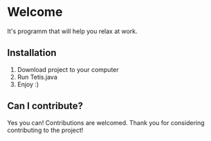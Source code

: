 # Welcome
It's programm that will help you relax at work.

## Installation
1. Download project to your computer
2. Run Tetis.java
3. Enjoy :)

## Can I contribute?

Yes you can!  Contributions are welcomed. Thank you for considering contributing to the project!
